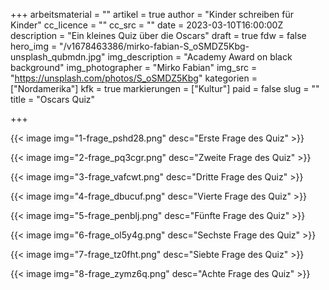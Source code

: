 +++
arbeitsmaterial = ""
artikel = true
author = "Kinder schreiben für Kinder"
cc_licence = ""
cc_src = ""
date = 2023-03-10T16:00:00Z
description = "Ein kleines Quiz über die Oscars"
draft = true
fdw = false
hero_img = "/v1678463386/mirko-fabian-S_oSMDZ5Kbg-unsplash_qubmdn.jpg"
img_description = "Academy Award on black background"
img_photographer = "Mirko Fabian"
img_src = "https://unsplash.com/photos/S_oSMDZ5Kbg"
kategorien = ["Nordamerika"]
kfk = true
markierungen = ["Kultur"]
paid = false
slug = ""
title = "Oscars Quiz"

+++

{{< image img="1-frage_pshd28.png" desc="Erste Frage des Quiz" >}}

{{< image img="2-frage_pq3cgr.png" desc="Zweite Frage des Quiz" >}}

{{< image img="3-frage_vafcwt.png" desc="Dritte Frage des Quiz" >}}

{{< image img="4-frage_dbucuf.png" desc="Vierte Frage des Quiz" >}}

{{< image img="5-frage_penblj.png" desc="Fünfte Frage des Quiz" >}}

{{< image img="6-frage_ol5y4g.png" desc="Sechste Frage des Quiz" >}}

{{< image img="7-frage_tz0fht.png" desc="Siebte Frage des Quiz" >}}

{{< image img="8-frage_zymz6q.png" desc="Achte Frage des Quiz" >}}